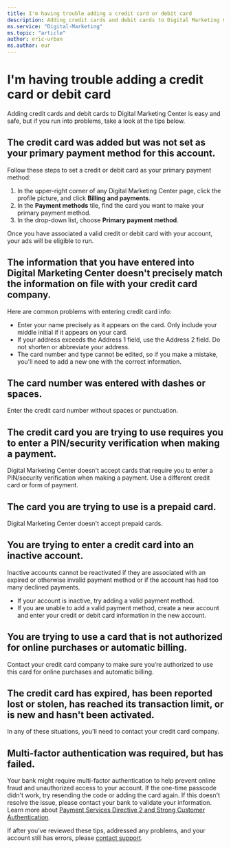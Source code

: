```yaml
---
title: I'm having trouble adding a credit card or debit card
description: Adding credit cards and debit cards to Digital Marketing Center is easy and safe, but if you run into problems, take a look at this article for troubleshooting tips.
ms.service: "Digital-Marketing"
ms.topic: "article"
author: eric-urban
ms.author: eur
---
```


# I'm having trouble adding a credit card or debit card

Adding credit cards and debit cards to Digital Marketing Center is easy and safe, but if you run into problems, take a look at the tips below.

## The credit card was added but was not set as your primary payment method for this account.
Follow these steps to set a credit or debit card as your primary payment method:

1. In the upper-right corner of any Digital Marketing Center page, click the profile picture, and click **Billing and payments**.
1. In the **Payment methods** tile, find the card you want to make your primary payment method.
1. In the drop-down list, choose **Primary payment method**.

Once you have associated a valid credit or debit card with your account, your ads will be eligible to run.

## The information that you have entered into Digital Marketing Center doesn't precisely match the information on file with your credit card company.
Here are common problems with entering credit card info:

- Enter your name precisely as it appears on the card. Only include your middle initial if it appears on your card.
- If your address exceeds the Address 1 field, use the Address 2 field. Do not shorten or abbreviate your address.
- The card number and type cannot be edited, so if you make a mistake, you'll need to add a new one with the correct information.

## The card number was entered with dashes or spaces.
Enter the credit card number without spaces or punctuation.

## The credit card you are trying to use requires you to enter a PIN/security verification when making a payment.
Digital Marketing Center doesn't accept cards that require you to enter a PIN/security verification when making a payment. Use a different credit card or form of payment.

## The card you are trying to use is a prepaid card.
Digital Marketing Center doesn't accept prepaid cards.

## You are trying to enter a credit card into an inactive account.
Inactive accounts cannot be reactivated if they are associated with an expired or otherwise invalid payment method or if the account has had too many declined payments.

- If your account is inactive, try adding a valid payment method.
- If you are unable to add a valid payment method, create a new account and enter your credit or debit card information in the new account.

## You are trying to use a card that is not authorized for online purchases or automatic billing.
Contact your credit card company to make sure you’re authorized to use this card for online purchases and automatic billing.

## The credit card has expired, has been reported lost or stolen, has reached its transaction limit, or is new and hasn't been activated.
In any of these situations, you'll need to contact your credit card company.

## Multi-factor authentication was required, but has failed.
Your bank might require multi-factor authentication to help prevent online fraud and unauthorized access to your account. If the one-time passcode didn't work, try resending the code or adding the card again. If this doesn't resolve the issue, please contact your bank to validate your information. Learn more about [Payment Services Directive 2 and Strong Customer Authentication](https://go.microsoft.com/fwlink?LinkId=2104266).

If after you've reviewed these tips, addressed any problems, and your account still has errors, please [contact support](./hlp_DMC_Support.md).


